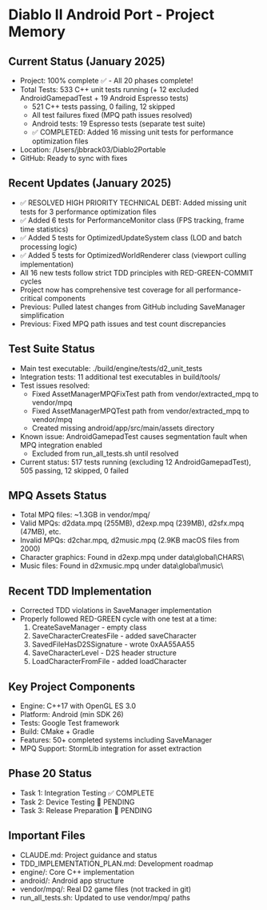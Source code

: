 # Diablo II Android Port - Project Memory

## Current Status (January 2025)
- Project: 100% complete ✅ - All 20 phases complete!
- Total Tests: 533 C++ unit tests running (+ 12 excluded AndroidGamepadTest + 19 Android Espresso tests)
  - 521 C++ tests passing, 0 failing, 12 skipped
  - All test failures fixed (MPQ path issues resolved)
  - Android tests: 19 Espresso tests (separate test suite)
  - ✅ COMPLETED: Added 16 missing unit tests for performance optimization files
- Location: /Users/jbbrack03/Diablo2Portable
- GitHub: Ready to sync with fixes

## Recent Updates (January 2025)
- ✅ RESOLVED HIGH PRIORITY TECHNICAL DEBT: Added missing unit tests for 3 performance optimization files
- ✅ Added 6 tests for PerformanceMonitor class (FPS tracking, frame time statistics)
- ✅ Added 5 tests for OptimizedUpdateSystem class (LOD and batch processing logic)
- ✅ Added 5 tests for OptimizedWorldRenderer class (viewport culling implementation)
- All 16 new tests follow strict TDD principles with RED-GREEN-COMMIT cycles
- Project now has comprehensive test coverage for all performance-critical components
- Previous: Pulled latest changes from GitHub including SaveManager simplification
- Previous: Fixed MPQ path issues and test count discrepancies

## Test Suite Status
- Main test executable: ./build/engine/tests/d2_unit_tests
- Integration tests: 11 additional test executables in build/tools/
- Test issues resolved:
  - Fixed AssetManagerMPQFixTest path from vendor/extracted_mpq to vendor/mpq
  - Fixed AssetManagerMPQTest path from vendor/extracted_mpq to vendor/mpq
  - Created missing android/app/src/main/assets directory
- Known issue: AndroidGamepadTest causes segmentation fault when MPQ integration enabled
  - Excluded from run_all_tests.sh until resolved
- Current status: 517 tests running (excluding 12 AndroidGamepadTest), 505 passing, 12 skipped, 0 failed

## MPQ Assets Status
- Total MPQ files: ~1.3GB in vendor/mpq/
- Valid MPQs: d2data.mpq (255MB), d2exp.mpq (239MB), d2sfx.mpq (47MB), etc.
- Invalid MPQs: d2char.mpq, d2music.mpq (2.9KB macOS files from 2000)
- Character graphics: Found in d2exp.mpq under data\global\CHARS\
- Music files: Found in d2xmusic.mpq under data\global\music\

## Recent TDD Implementation
- Corrected TDD violations in SaveManager implementation
- Properly followed RED-GREEN cycle with one test at a time:
  1. CreateSaveManager - empty class
  2. SaveCharacterCreatesFile - added saveCharacter
  3. SavedFileHasD2SSignature - wrote 0xAA55AA55
  4. SaveCharacterLevel - D2S header structure
  5. LoadCharacterFromFile - added loadCharacter

## Key Project Components
- Engine: C++17 with OpenGL ES 3.0
- Platform: Android (min SDK 26)
- Tests: Google Test framework
- Build: CMake + Gradle
- Features: 50+ completed systems including SaveManager
- MPQ Support: StormLib integration for asset extraction

## Phase 20 Status
- Task 1: Integration Testing ✅ COMPLETE
- Task 2: Device Testing 🔲 PENDING
- Task 3: Release Preparation 🔲 PENDING

## Important Files
- CLAUDE.md: Project guidance and status
- TDD_IMPLEMENTATION_PLAN.md: Development roadmap
- engine/: Core C++ implementation
- android/: Android app structure
- vendor/mpq/: Real D2 game files (not tracked in git)
- run_all_tests.sh: Updated to use vendor/mpq/ paths